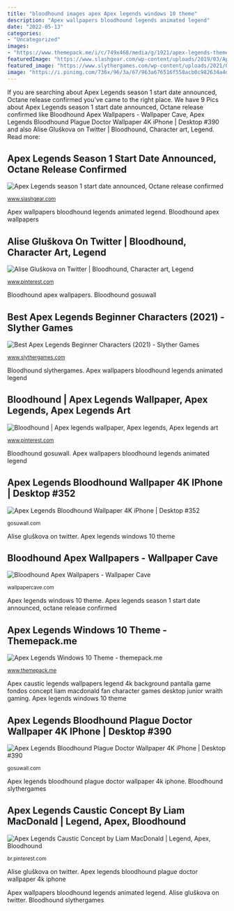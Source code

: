 ```yaml
---
title: "bloodhound images apex Apex legends windows 10 theme"
description: "Apex wallpapers bloodhound legends animated legend"
date: "2022-05-13"
categories:
- "Uncategorized"
images:
- "https://www.themepack.me/i/c/749x468/media/g/1921/apex-legends-theme-ni7.jpg"
featuredImage: "https://www.slashgear.com/wp-content/uploads/2019/03/Apex-Legends-art-bloodhound.jpg"
featured_image: "https://www.slythergames.com/wp-content/uploads/2021/05/Apex-Legends-Bloodhound-Tips-1536x864.jpg"
image: "https://i.pinimg.com/736x/96/3a/67/963a676516f558acb0c982634a4dc72d.jpg"
---
```


If you are searching about Apex Legends season 1 start date announced, Octane release confirmed you've came to the right place. We have 9 Pics about Apex Legends season 1 start date announced, Octane release confirmed like Bloodhound Apex Wallpapers - Wallpaper Cave, Apex Legends Bloodhound Plague Doctor Wallpaper 4K iPhone | Desktop #390 and also Alise Gluškova on Twitter | Bloodhound, Character art, Legend. Read more:

## Apex Legends Season 1 Start Date Announced, Octane Release Confirmed

![Apex Legends season 1 start date announced, Octane release confirmed](https://www.slashgear.com/wp-content/uploads/2019/03/Apex-Legends-art-bloodhound.jpg "Apex caustic bloodhound legends sense anime funny fan sixth legend alise illustration")

<small>www.slashgear.com</small>

Apex wallpapers bloodhound legends animated legend. Bloodhound apex wallpapers

## Alise Gluškova On Twitter | Bloodhound, Character Art, Legend

![Alise Gluškova on Twitter | Bloodhound, Character art, Legend](https://i.pinimg.com/736x/8c/46/c8/8c46c84aa29615eb7d43116ec795c415.jpg "Best apex legends beginner characters (2021)")

<small>www.pinterest.com</small>

Bloodhound apex wallpapers. Bloodhound gosuwall

## Best Apex Legends Beginner Characters (2021) - Slyther Games

![Best Apex Legends Beginner Characters (2021) - Slyther Games](https://www.slythergames.com/wp-content/uploads/2021/05/Apex-Legends-Bloodhound-Tips-1536x864.jpg "Apex legends bloodhound plague doctor wallpaper 4k iphone")

<small>www.slythergames.com</small>

Bloodhound slythergames. Apex wallpapers bloodhound legends animated legend

## Bloodhound | Apex Legends Wallpaper, Apex Legends, Apex Legends Art

![Bloodhound | Apex legends wallpaper, Apex legends, Apex legends art](https://i.pinimg.com/736x/96/3a/67/963a676516f558acb0c982634a4dc72d.jpg "Apex legends bloodhound plague doctor wallpaper 4k iphone")

<small>www.pinterest.com</small>

Bloodhound gosuwall. Apex wallpapers bloodhound legends animated legend

## Apex Legends Bloodhound Wallpaper 4K IPhone | Desktop #352

![Apex Legends Bloodhound Wallpaper 4K iPhone | Desktop #352](https://img1.gosuwall.com/phone-4k/apex-legends-bloodhound-phone-wallpaper-4k-1-gosuwall.com-1_333.jpg "Bloodhound fave goin")

<small>gosuwall.com</small>

Alise gluškova on twitter. Apex legends windows 10 theme

## Bloodhound Apex Wallpapers - Wallpaper Cave

![Bloodhound Apex Wallpapers - Wallpaper Cave](https://wallpapercave.com/wp/wp5119907.jpg "Alise gluškova on twitter")

<small>wallpapercave.com</small>

Apex legends windows 10 theme. Apex legends season 1 start date announced, octane release confirmed

## Apex Legends Windows 10 Theme - Themepack.me

![Apex Legends Windows 10 Theme - themepack.me](https://www.themepack.me/i/c/749x468/media/g/1921/apex-legends-theme-ni7.jpg "Theme apex legends themepack windows wallpapers")

<small>www.themepack.me</small>

Apex caustic legends wallpapers legend 4k background pantalla game fondos concept liam macdonald fan character games desktop junior wraith gaming. Apex legends windows 10 theme

## Apex Legends Bloodhound Plague Doctor Wallpaper 4K IPhone | Desktop #390

![Apex Legends Bloodhound Plague Doctor Wallpaper 4K iPhone | Desktop #390](https://img1.gosuwall.com/2k/apex-legends-bloodhound-plague-doctor-wallpaper-2k-gosuwall.com-1_362.jpg "Apex caustic legends wallpapers legend 4k background pantalla game fondos concept liam macdonald fan character games desktop junior wraith gaming")

<small>gosuwall.com</small>

Apex legends bloodhound plague doctor wallpaper 4k iphone. Bloodhound slythergames

## Apex Legends Caustic Concept By Liam MacDonald | Legend, Apex, Bloodhound

![Apex Legends Caustic Concept by Liam MacDonald | Legend, Apex, Bloodhound](https://i.pinimg.com/736x/77/32/dc/7732dce0ebcd9737ddd3567c3d322c95.jpg "Bloodhound apex wallpapers")

<small>br.pinterest.com</small>

Alise gluškova on twitter. Apex legends bloodhound plague doctor wallpaper 4k iphone

Apex wallpapers bloodhound legends animated legend. Alise gluškova on twitter. Bloodhound slythergames
